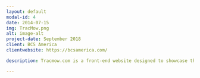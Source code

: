 ```yaml
---
layout: default
modal-id: 4
date: 2014-07-15
img: TracMow.png
alt: image-alt
project-date: September 2018
client: BCS America
clientwebsite: https://bcsamerica.com/

description: Tracmow.com is a front-end website designed to showcase the Ambrogio Robot for BCS America. The TracMow Robot is a remote controlled robot designed to mow large areas from a distance, one example of the many uses for this robot is mowing in between crops. This website was created using HTML/CSS/JavaScript, it was designed in order to showcase the robot for an event. In the future I will be reworking the entire website in to a full stack website, the features I will be adding include a video hosting page and a dealer locator. Please visit www.tracmow.com if you are interested in seeing the website.

---
```

